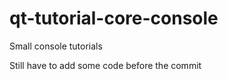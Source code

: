 # qt-tutorial-core-console


Small console tutorials

Still have to add some code before the commit

